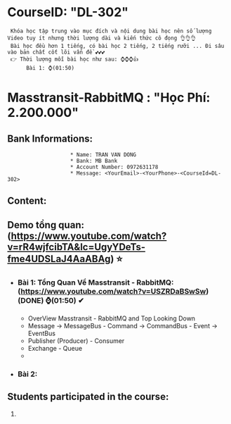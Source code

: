 # CourseID: "DL-302" 
     Khóa học tập trung vào mục đích và nội dung bài học nên số lượng Video tuy ít nhưng thời lượng dài và kiến thức cô đọng 👌👌👌
     Bài học đều hơn 1 tiếng, có bài học 2 tiếng, 2 tiếng rưỡi ... Đi sâu vào bản chất cốt lõi vấn đề 💕💕💕
     👉 Thời lượng mỗi bài học như sau: ⌚⌚⌚👍
          Bài 1: ⌚(01:50)
# Masstransit-RabbitMQ : "Học Phí: 2.200.000"
  ## Bank Informations:  
                        * Name: TRAN VAN DONG 
                        * Bank: MB Bank
                        * Account Number: 0972631178
                        * Message: <YourEmail>-<YourPhone>-<CourseId=DL-302>

## Content:
## <b>Demo tổng quan:</b> (https://www.youtube.com/watch?v=rR4wjfcibTA&lc=UgyYDeTs-fme4UDSLaJ4AaABAg) ⭐
    
- ### Bài 1: Tổng Quan Về Masstransit - RabbitMQ: (https://www.youtube.com/watch?v=USZRDaBSwSw) (DONE) ⌚(01:50) ✔
  + OverView Masstransit - RabbitMQ and Top Looking Down
  + Message -> MessageBus - Command -> CommandBus - Event -> EventBus
  + Publisher (Producer) - Consumer
  + Exchange - Queue
  + 
- ### Bài 2:

## Students participated in the course:
  1. 

